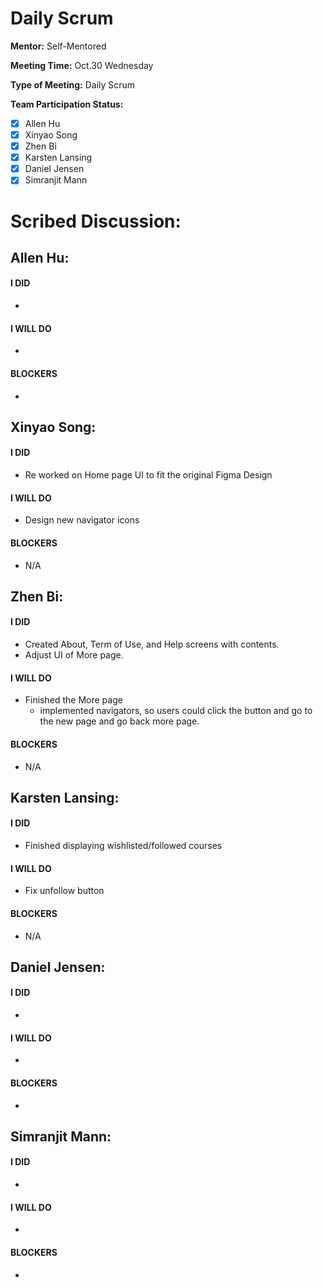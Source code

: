# Daily Scrum

**Mentor:** Self-Mentored

**Meeting Time:** Oct.30 Wednesday 

**Type of Meeting:** Daily Scrum

**Team Participation Status:** 
- [x] Allen Hu 
- [x] Xinyao Song 
- [x] Zhen Bi 
- [x] Karsten Lansing 
- [x] Daniel Jensen 
- [x] Simranjit Mann 

# **Scribed Discussion:**

## **Allen Hu:**  
#### **I DID**  
- 

#### **I WILL DO**  
- 

#### **BLOCKERS**  
- 

## **Xinyao Song:**  
#### **I DID**  
- Re worked on Home page UI to fit the original Figma Design

#### **I WILL DO**  
- Design new navigator icons

#### **BLOCKERS**  
- N/A

## **Zhen Bi:**  
#### **I DID**  
- Created About, Term of Use, and Help screens with contents.
- Adjust UI of More page.

#### **I WILL DO**  
- Finished the More page
    - implemented navigators, so users could click the button and go to the new page and go back more page.

#### **BLOCKERS**  
- N/A

## **Karsten Lansing:**  
#### **I DID**  
- Finished displaying wishlisted/followed courses 

#### **I WILL DO**  
- Fix unfollow button 

#### **BLOCKERS**  
- N/A

## **Daniel Jensen:**  
#### **I DID**  
- 

#### **I WILL DO**  
- 

#### **BLOCKERS**  
-

## **Simranjit Mann:**  
#### **I DID**  
- 

#### **I WILL DO**  
- 

#### **BLOCKERS**  
-
